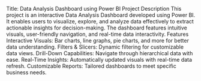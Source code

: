 Title: Data Analysis Dashboard using Power BI
Project Description
This project is an interactive Data Analysis Dashboard developed using Power BI. It enables users to visualize, explore, and analyze data effectively to extract actionable insights for decision-making. The dashboard features intuitive visuals, user-friendly navigation, and real-time data interactivity.
Features
Interactive Visuals: Bar charts, line graphs, pie charts, and more for better data understanding.
Filters & Slicers: Dynamic filtering for customizable data views.
Drill-Down Capabilities: Navigate through hierarchical data with ease.
Real-Time Insights: Automatically updated visuals with real-time data refresh.
Customizable Reports: Tailored dashboards to meet specific business needs.
